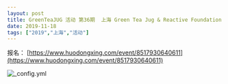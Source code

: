 ```yaml
---
layout: post
title: GreenTeaJUG 活动 第36期  上海 Green Tea Jug & Reactive Foundation：Reactive 架构专场（上海站）
date: 2019-11-18
tags: ["2019","上海","活动"]
---
```


报名： [https://www.huodongxing.com/event/8517930640611](https://www.huodongxing.com/event/8517930640611)

![_config.yml](http://cdn.huodongxing.com/file/ue/20180823/11C50A01B5A4EF343F7BA234079D7B93AC/30393609858307446.jpeg)
